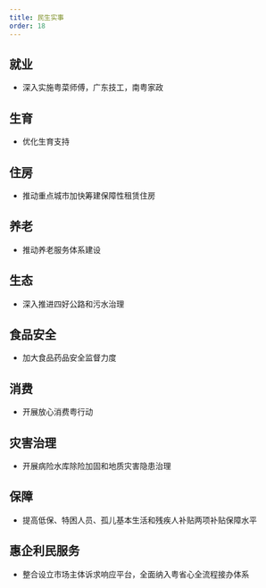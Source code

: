 ```yaml
---
title: 民生实事
order: 18
---
```


## 就业
  - 深入实施粤菜师傅，广东技工，南粤家政
## 生育
  - 优化生育支持
## 住房
  - 推动重点城市加快筹建保障性租赁住房
## 养老
  - 推动养老服务体系建设
## 生态
  - 深入推进四好公路和污水治理
## 食品安全
  - 加大食品药品安全监督力度
## 消费
  - 开展放心消费粤行动
## 灾害治理
  - 开展病险水库除险加固和地质灾害隐患治理
## 保障
  - 提高低保、特困人员、孤儿基本生活和残疾人补贴两项补贴保障水平
## 惠企利民服务
  - 整合设立市场主体诉求响应平台，全面纳入粤省心全流程接办体系

